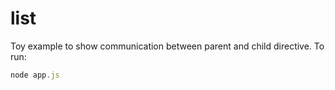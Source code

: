 # list

Toy example to show communication between parent and child directive.
To run:

```javascript
node app.js
```
